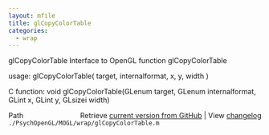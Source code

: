 ```yaml
---
layout: mfile
title: glCopyColorTable
categories:
  - wrap
---
```


glCopyColorTable  Interface to OpenGL function glCopyColorTable

usage:  glCopyColorTable\( target, internalformat, x, y, width \)

C function:  void glCopyColorTable\(GLenum target, GLenum internalformat, GLint x, GLint y, GLsizei width\)


<div class="code_header" style="text-align:right;">
  <span style="float:left;">Path&nbsp;&nbsp;</span> <span class="counter">Retrieve <a href=
  "https://raw.github.com/Psychtoolbox-3/Psychtoolbox-3/beta/./PsychOpenGL/MOGL/wrap/glCopyColorTable.m">current version from GitHub</a> | View <a href=
  "https://github.com/Psychtoolbox-3/Psychtoolbox-3/commits/beta/./PsychOpenGL/MOGL/wrap/glCopyColorTable.m">changelog</a></span>
</div>
<div class="code">
  <code>./PsychOpenGL/MOGL/wrap/glCopyColorTable.m</code>
</div>
